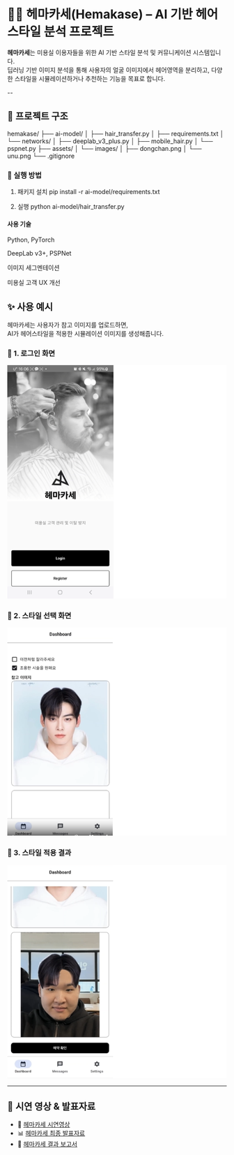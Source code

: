 # 💇‍♀️ 헤마카세(Hemakase) – AI 기반 헤어스타일 분석 프로젝트

**헤마카세**는 미용실 이용자들을 위한 AI 기반 스타일 분석 및 커뮤니케이션 시스템입니다.  
딥러닝 기반 이미지 분석을 통해 사용자의 얼굴 이미지에서 헤어영역을 분리하고, 다양한 스타일을 시뮬레이션하거나 추천하는 기능을 목표로 합니다.

--

## 📁 프로젝트 구조

hemakase/
├── ai-model/
│   ├── hair_transfer.py
│   ├── requirements.txt
│   └── networks/
│       ├── deeplab_v3_plus.py
│       ├── mobile_hair.py
│       └── pspnet.py
├── assets/
│   └── images/
│       ├── dongchan.png
│       └── unu.png
└── .gitignore


### 🚀 실행 방법

1. 패키지 설치
pip install -r ai-model/requirements.txt

2. 실행
python ai-model/hair_transfer.py


#### 사용 기술

Python, PyTorch

DeepLab v3+, PSPNet

이미지 세그멘테이션

미용실 고객 UX 개선

## ✨ 사용 예시

헤마카세는 사용자가 참고 이미지를 업로드하면,  
AI가 헤어스타일을 적용한 시뮬레이션 이미지를 생성해줍니다.

### 🔹 1. 로그인 화면
![로그인](https://raw.githubusercontent.com/Moon-Yeehwan/hemakase/main/demo_screenshot_1.png)

### 🔹 2. 스타일 선택 화면
![스타일 선택](https://raw.githubusercontent.com/Moon-Yeehwan/hemakase/main/demo_screenshot_2.png)

### 🔹 3. 스타일 적용 결과
![스타일 적용](https://raw.githubusercontent.com/Moon-Yeehwan/hemakase/main/demo_screenshot_3.png)

---

## 📂 시연 영상 & 발표자료

- 🎥 [헤마카세 시연영상](./video/헤마카세%20시연영상.mp4)
- 📊 [헤마카세 최종 발표자료](./presentation/헤마카세%20최종.pptx)
- 📄 [헤마카세 결과 보고서](./presentation/헤마카세%20결과%20보고서.pptx)
